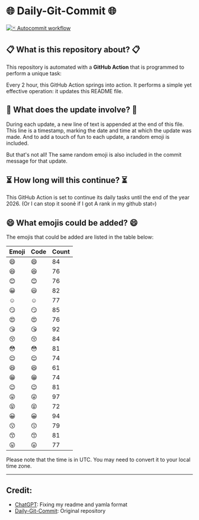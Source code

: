 # 🌐 Daily-Git-Commit 🌐

[![🃏 Autocommit workflow](https://github.com/kleqing/git-auto-commit/actions/workflows/main.yaml/badge.svg?event=check_run)](https://github.com/kleqing/git-auto-commit/actions/workflows/main.yaml)

## 📋 What is this repository about? 📋

This repository is automated with a **GitHub Action** that is programmed to perform a unique task:

Every 2 hour, this GitHub Action springs into action. It performs a simple yet effective operation: it updates this README file.

## 🔄 What does the update involve? 🔄

During each update, a new line of text is appended at the end of this file. This line is a timestamp, marking the date and time at which the update was made. And to add a touch of fun to each update, a random emoji is included.

But that's not all! The same random emoji is also included in the commit message for that update.

## ⏳ How long will this continue? ⏳

This GitHub Action is set to continue its daily tasks until the end of the year 2026. (Or I can stop it soonẻ if I got A rank in my github stat💀)

## 😄 What emojis could be added? 😄

The emojis that could be added are listed in the table below:

| Emoji | Code | Count |
| --- | --- | --- |
| 😄 | :smile: | 84 |
| 😆 | :laughing: | 76 |
| 😊 | :blush: | 76 |
| 😀 | :smiley: | 82 |
| ☺️ | :relaxed: | 77 |
| 😏 | :smirk: | 85 |
| 😍 | :heart_eyes: | 76 |
| 😘 | :kissing_heart: | 92 |
| 😚 | :kissing_closed_eyes: | 84 |
| 😳 | :flushed: | 81 |
| 😌 | :relieved: | 74 |
| 😆 | :satisfied: | 61 |
| 😁 | :grin: | 74 |
| 😉 | :wink: | 81 |
| 😜 | :stuck_out_tongue_winking_eye: | 97 |
| 😝 | :stuck_out_tongue_closed_eyes: | 72 |
| 😀 | :grinning: | 94 |
| 😗 | :kissing: | 79 |
| 😙 | :kissing_smiling_eyes: | 81 |
| 😛 | :stuck_out_tongue: | 77 |

Please note that the time is in UTC. You may need to convert it to your local time zone.

---

## Credit:

- [ChatGPT](chatgpt.com): Fixing my readme and yamla format
- [Daily-Git-Commit](https://github.com/diegomarty/daily-git-commit): Original repository

